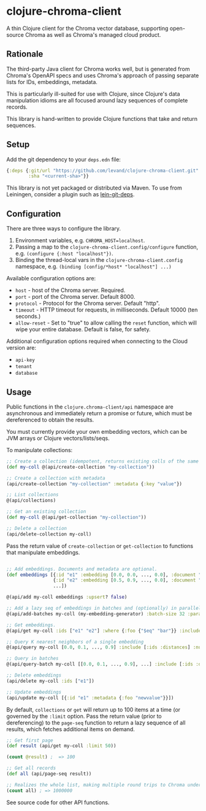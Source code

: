 # clojure-chroma-client

A thin Clojure client for the Chroma vector database, supporting
open-source Chroma as well as Chroma's managed cloud product.

## Rationale

The third-party Java client for Chroma works well, but is generated
from Chroma's OpenAPI specs and uses Chroma's approach of passing
separate lists for IDs, embeddings, metadata.

This is particularly ill-suited for use with Clojure, since Clojure's
data manipulation idioms are all focused around lazy sequences of
complete records.

This library is hand-written to provide Clojure functions that take
and return sequences.

## Setup

Add the git dependency to your `deps.edn` file:

```clojure
{:deps {:git/url "https://github.com/levand/clojure-chroma-client.git"
        :sha "<current-sha>"}}
```

This library is not yet packaged or distributed via Maven. To use from
Leiningen, consider a plugin such as
[lein-git-deps](https://github.com/tobyhede/lein-git-deps).

## Configuration

There are three ways to configure the library.

1. Environment variables, e.g. `CHROMA_HOST=localhost`.
2. Passing a map to the `clojure-chroma-client.config/configure` function,
   e.g. `(configure {:host "localhost"})`.
3. Binding the thread-local vars in the `clojure-chroma-client.config`
   namespace, e.g. `(binding [config/*host* "localhost"] ...)`

Available configuration options are:

- `host` - host of the Chroma server. Required.
- `port` - port of the Chroma server. Default 8000.
- `protocol` - Protocol for the Chroma server. Default "http".
- `timeout` - HTTP timeout for requests, in milliseconds. Default
  10000 (ten seconds.)
- `allow-reset` - Set to "true" to allow calling the `reset` function,
  which will wipe your entire database. Default is false, for safety.

Additional configuration options required when connecting to the Cloud version are:

- `api-key`
- `tenant`
- `database`

## Usage

Public functions in the `clojure.chroma-client/api`
namespace are asynchronous and immediately return a promise or future,
which must be dereferenced to obtain the results.

You must currently provide your own embedding vectors, which can be
JVM arrays or Clojure vectors/lists/seqs.

To manipulate collections:

```clojure
;; Create a collection (idempotent, returns existing colls of the same name)
(def my-coll @(api/create-collection "my-collection"))

;; Create a collection with metadata
(api/create-collection "my-collection" :metadata {:key "value"})

;; List collections
@(api/collections)

;; Get an existing collection
(def my-coll @(api/get-collection "my-collection"))

;; Delete a collection
(api/delete-collection my-coll)

```

Pass the return value of `create-collection` or `get-collection` to
functions that manipulate embeddings.


```clojure

;; Add embeddings. Documents and metadata are optional.
(def embeddings [{:id "e1" :embedding [0.0, 0.0, ..., 0.0], :document "<document1>" :metadata {:foo "bar"}}
                 {:id "e2" :embedding [0.5, 0.9, ..., 0.0], :document "<document2>" :metadata {:foo "biz"}}
                 ...])

@(api/add my-coll embeddings :upsert? false)

;; Add a lazy seq of embeddings in batches and (optionally) in parallel.
@(api/add-batches my-coll (my-embedding-generator) :batch-size 32 :parallel 2)

;; Get embeddings.
@(api/get my-coll :ids ["e1" "e2"] :where {:foo {"$eq" "bar"}} :include [:ids :metadatas])

;; Query K nearest neighbors of a single embedding
@(api/query my-coll [0.0, 0.1, ..., 0.9] :include [:ids :distances] :num-results 10)

;; Query in batches
@(api/query-batch my-coll [[0.0, 0.1, ..., 0.9], ...] :include [:ids :distances])

;; Delete embeddings
(api/delete my-coll :ids ["e1"])

;; Update embeddings
(api/update my-coll [{:id "e1" :metadata {:foo "newvalue"}}])

```

By default, `collections` or `get` will return up to 100 items at a
time (or governed by the `:limit` option. Pass the return value (prior
to dereferencing) to the `page-seq` function to return a lazy sequence
of all results, which fetches additional items on demand.

```clojure
;; Get first page
(def result (api/get my-coll :limit 50))

(count @result) ;  => 100

;; Get all records
(def all (api/page-seq result))

;; Realizes the whole list, making multiple round trips to Chroma under the hood
(count all) ; => 1000000

```
See source code for other API functions.



